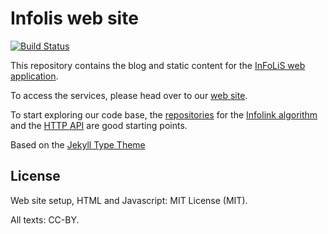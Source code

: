 # Infolis web site

[![Build Status](https://travis-ci.org/infolis/infolis.github.io.svg?branch=master)](https://travis-ci.org/infolis/infolis.github.io)

This repository contains the blog and static content for the [InFoLiS web application](http://infolis.github.io).

To access the services, please head over to our [web site](http://infolis.github.io).

To start exploring our code base, the [repositories](https://github.com/infolis) for the [Infolink algorithm](https://github.com/infolis/infoLink) and the [HTTP API](https://github.com/infolis/infolis-web) are good starting points.

Based on the [Jekyll Type Theme](https://rohanchandra.github.io/project/type/)

## License

Web site setup, HTML and Javascript: MIT License (MIT).

All texts: CC-BY.
